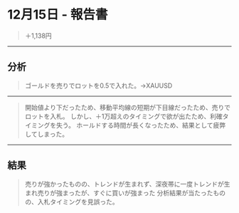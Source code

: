 # 12月15日 - 報告書

> ＋1,138円

---

## 分析

> ゴールドを売りでロットを0.5で入れた。->XAUUSD

---

> 開始値より下だったため、移動平均線の短期が下目線だったため、売りでロットを入札。
> しかし、＋1万超えのタイミングで欲が出たため、利確タイミングを失う。
> ホールドする時間が長くなったため、結果として疲弊してしまった。

---

## 結果

> 売りが強かったものの、トレンドが生まれず、深夜帯に一度トレンドが生まれ売りが強まったが、すぐに買いが強まった
> 分析結果が当たったものの、入札タイミングを見誤った。

